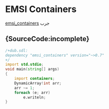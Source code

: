 # EMSI Containers

[emsi_containers](https://github.com/dlang-community/containers) جرب  

## {SourceCode:incomplete}

```d
/+dub.sdl:
dependency "emsi_containers" version="~>0.7"
+/
import std.stdio;
void main(string[] args)
{
    import containers;
    DynamicArray!int arr;
    arr ~= 1;
    foreach (e; arr)
        e.writeln;
}
```
